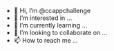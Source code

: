 - 👋 Hi, I’m @ccappchallenge
- 👀 I’m interested in ...
- 🌱 I’m currently learning ...
- 💞️ I’m looking to collaborate on ...
- 📫 How to reach me ...

<!---
ccappchallenge/ccappchallenge is a ✨ special ✨ repository because its `README.md` (this file) appears on your GitHub profile.
You can click the Preview link to take a look at your changes.
--->
